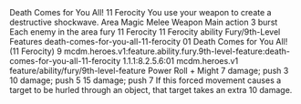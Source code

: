 <ability>
  <name>Death Comes for You All!</name>
  <cost>11 Ferocity</cost>
  <flavor>You use your weapon to create a destructive shockwave.</flavor>
  <keywords>
    <keyword>Area</keyword>
    <keyword>Magic</keyword>
    <keyword>Melee</keyword>
    <keyword>Weapon</keyword>
  </keywords>
  <type>Main action</type>
  <distance>3 burst</distance>
  <target>Each enemy in the area</target>
  <metadata>
    <class>fury</class>
    <cost>11 Ferocity</cost>
    <cost_amount>11</cost_amount>
    <cost_resource>Ferocity</cost_resource>
    <feature_type>ability</feature_type>
    <file_dpath>Fury/9th-Level Features</file_dpath>
    <item_id>death-comes-for-you-all-11-ferocity</item_id>
    <item_index>01</item_index>
    <item_name>Death Comes for You All! (11 Ferocity)</item_name>
    <level>9</level>
    <scc>mcdm.heroes.v1:feature.ability.fury.9th-level-feature:death-comes-for-you-all-11-ferocity</scc>
    <scdc>1.1.1:8.2.5.6:01</scdc>
    <source>mcdm.heroes.v1</source>
    <type>feature/ability/fury/9th-level-feature</type>
  </metadata>
  <effects>
    <effect type="roll">
      <roll>Power Roll + Might</roll>
      <t1>7 damage; push 3</t1>
      <t2>10 damage; push 5</t2>
      <t3>15 damage; push 7</t3>
    </effect>
    <effect type="mundane">If this forced movement causes a target to be hurled through an object, that target takes an extra 10 damage.</effect>
  </effects>
</ability>
